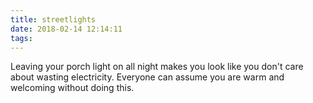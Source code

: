 ```yaml
---
title: streetlights
date: 2018-02-14 12:14:11
tags:
---
```

Leaving your porch light on all night makes you look like you don't care about wasting electricity. Everyone can assume you are warm and welcoming without doing this.